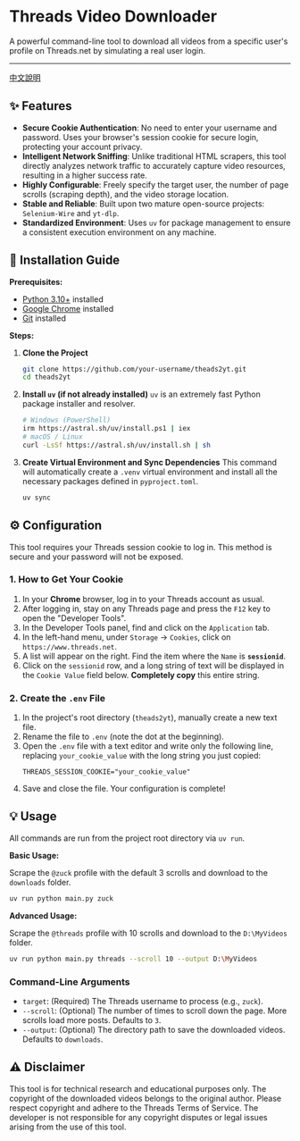 # Threads Video Downloader

A powerful command-line tool to download all videos from a specific user's profile on Threads.net by simulating a real user login.

---

[中文說明](./README.md)

## ✨ Features

- **Secure Cookie Authentication**: No need to enter your username and password. Uses your browser's session cookie for secure login, protecting your account privacy.
- **Intelligent Network Sniffing**: Unlike traditional HTML scrapers, this tool directly analyzes network traffic to accurately capture video resources, resulting in a higher success rate.
- **Highly Configurable**: Freely specify the target user, the number of page scrolls (scraping depth), and the video storage location.
- **Stable and Reliable**: Built upon two mature open-source projects: `Selenium-Wire` and `yt-dlp`.
- **Standardized Environment**: Uses `uv` for package management to ensure a consistent execution environment on any machine.

## 🚀 Installation Guide

**Prerequisites:**
- [Python 3.10+](https://www.python.org/downloads/) installed
- [Google Chrome](https://www.google.com/chrome/) installed
- [Git](https://git-scm.com/downloads/) installed

**Steps:**

1.  **Clone the Project**
    ```bash
    git clone https://github.com/your-username/theads2yt.git
    cd theads2yt
    ```

2.  **Install `uv` (if not already installed)**
    `uv` is an extremely fast Python package installer and resolver.
    ```bash
    # Windows (PowerShell)
    irm https://astral.sh/uv/install.ps1 | iex
    # macOS / Linux
    curl -LsSf https://astral.sh/uv/install.sh | sh
    ```

3.  **Create Virtual Environment and Sync Dependencies**
    This command will automatically create a `.venv` virtual environment and install all the necessary packages defined in `pyproject.toml`.
    ```bash
    uv sync
    ```

## ⚙️ Configuration

This tool requires your Threads session cookie to log in. This method is secure and your password will not be exposed.

### 1. How to Get Your Cookie

1.  In your **Chrome** browser, log in to your Threads account as usual.
2.  After logging in, stay on any Threads page and press the `F12` key to open the "Developer Tools".
3.  In the Developer Tools panel, find and click on the `Application` tab.
4.  In the left-hand menu, under `Storage` -> `Cookies`, click on `https://www.threads.net`.
5.  A list will appear on the right. Find the item where the `Name` is **`sessionid`**.
6.  Click on the `sessionid` row, and a long string of text will be displayed in the `Cookie Value` field below. **Completely copy** this entire string.

### 2. Create the `.env` File

1.  In the project's root directory (`theads2yt`), manually create a new text file.
2.  Rename the file to `.env` (note the dot at the beginning).
3.  Open the `.env` file with a text editor and write only the following line, replacing `your_cookie_value` with the long string you just copied:
    ```
    THREADS_SESSION_COOKIE="your_cookie_value"
    ```
4.  Save and close the file. Your configuration is complete!

## 💡 Usage

All commands are run from the project root directory via `uv run`.

**Basic Usage:**

Scrape the `@zuck` profile with the default 3 scrolls and download to the `downloads` folder.
```bash
uv run python main.py zuck
```

**Advanced Usage:**

Scrape the `@threads` profile with 10 scrolls and download to the `D:\MyVideos` folder.
```bash
uv run python main.py threads --scroll 10 --output D:\MyVideos
```

### Command-Line Arguments

- `target`: (Required) The Threads username to process (e.g., `zuck`).
- `--scroll`: (Optional) The number of times to scroll down the page. More scrolls load more posts. Defaults to `3`.
- `--output`: (Optional) The directory path to save the downloaded videos. Defaults to `downloads`.

## ⚠️ Disclaimer

This tool is for technical research and educational purposes only. The copyright of the downloaded videos belongs to the original author. Please respect copyright and adhere to the Threads Terms of Service. The developer is not responsible for any copyright disputes or legal issues arising from the use of this tool.
